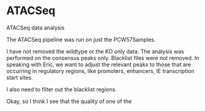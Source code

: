 # ATACSeq
ATACSeq data analysis

The ATACSeq pipeline was run on just the PCW57Samples.

I have not removed the wildtype or the KO only data. The analysis was performed on the consensus peaks only. Blacklist files were not removed. In speaking with Eric, we want to adjust the relevant peaks to those that are occurring in regulatory regions, like promoters, enhancers, IE transcription start sites. 

I also need to filter out the blacklist regions.

Okay, so I think I see that the quality of one of the 

